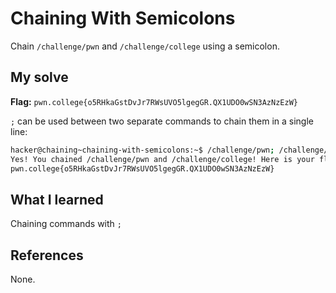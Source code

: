 # Chaining With Semicolons
Chain `/challenge/pwn` and `/challenge/college` using a semicolon.

## My solve
**Flag:** `pwn.college{o5RHkaGstDvJr7RWsUVO5lgegGR.QX1UDO0wSN3AzNzEzW}`

`;` can be used between two separate commands to chain them in a single line:

```bash
hacker@chaining~chaining-with-semicolons:~$ /challenge/pwn; /challenge/college 
Yes! You chained /challenge/pwn and /challenge/college! Here is your flag:
pwn.college{o5RHkaGstDvJr7RWsUVO5lgegGR.QX1UDO0wSN3AzNzEzW}
```

## What I learned
Chaining commands with `;`

## References 
None.